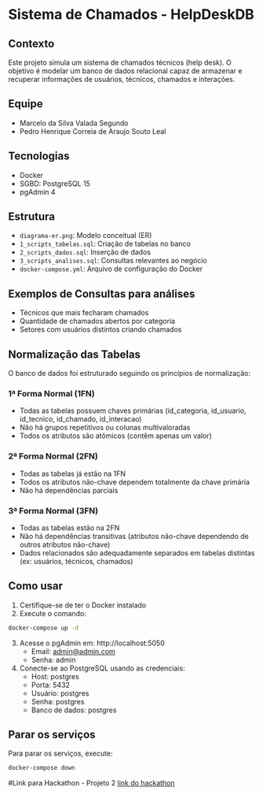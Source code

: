 # Sistema de Chamados - HelpDeskDB

## Contexto
Este projeto simula um sistema de chamados técnicos (help desk). O objetivo é modelar um banco de dados relacional capaz de armazenar e recuperar informações de usuários, técnicos, chamados e interações.

## Equipe
- Marcelo da Silva Valada Segundo
- Pedro Henrique Correia de Araujo Souto Leal

## Tecnologias
- Docker
- SGBD: PostgreSQL 15
- pgAdmin 4

## Estrutura
- `diagrama-er.png`: Modelo conceitual (ER)
- `1_scripts_tabelas.sql`: Criação de tabelas no banco
- `2_scripts_dados.sql`: Inserção de dados
- `3_scripts_analises.sql`: Consultas relevantes ao negócio
- `docker-compose.yml`: Arquivo de configuração do Docker

## Exemplos de Consultas para análises
- Técnicos que mais fecharam chamados
- Quantidade de chamados abertos por categoria
- Setores com usuários distintos criando chamados

## Normalização das Tabelas

O banco de dados foi estruturado seguindo os princípios de normalização:

### 1ª Forma Normal (1FN)
- Todas as tabelas possuem chaves primárias (id_categoria, id_usuario, id_tecnico, id_chamado, id_interacao)
- Não há grupos repetitivos ou colunas multivaloradas
- Todos os atributos são atômicos (contêm apenas um valor)

### 2ª Forma Normal (2FN)
- Todas as tabelas já estão na 1FN
- Todos os atributos não-chave dependem totalmente da chave primária
- Não há dependências parciais

### 3ª Forma Normal (3FN)
- Todas as tabelas estão na 2FN
- Não há dependências transitivas (atributos não-chave dependendo de outros atributos não-chave)
- Dados relacionados são adequadamente separados em tabelas distintas (ex: usuários, técnicos, chamados)

## Como usar

1. Certifique-se de ter o Docker instalado
2. Execute o comando:
```bash
docker-compose up -d
```
3. Acesse o pgAdmin em: http://localhost:5050
    - Email: admin@admin.com
    - Senha: admin
4. Conecte-se ao PostgreSQL usando as credenciais:
   - Host: postgres
   - Porta: 5432
   - Usuário: postgres
   - Senha: postgres
   - Banco de dados: postgres

## Parar os serviços

Para parar os serviços, execute:
```bash
docker-compose down
```

#Link para Hackathon - Projeto 2
[link do hackathon](https://github.com/rennegomes/hackathon_MBA)
